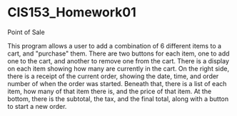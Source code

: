 # CIS153_Homework01
 Point of Sale

This program allows a user to add a combination of 6 different items to a
cart, and "purchase" them. There are two buttons for each item, one to add
one to the cart, and another to remove one from the cart. There is a display
on each item showing how many are currently in the cart. On the right side,
there is a receipt of the current order, showing the date, time, and order
number of when the order was started. Beneath that, there is a list of each
item, how many of that item there is, and the price of that item. At the
bottom, there is the subtotal, the tax, and the final total, along with
a button to start a new order.
